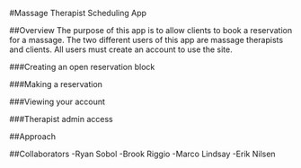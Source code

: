 #Massage Therapist Scheduling App

##Overview
The purpose of this app is to allow clients to book a reservation for a massage. The two different users of this app are massage therapists and clients. All users must create an account to use the site.

###Creating an open reservation block

###Making a reservation

###Viewing your account

###Therapist admin access

##Approach

##Collaborators
-Ryan Sobol
-Brook Riggio
-Marco Lindsay
-Erik Nilsen